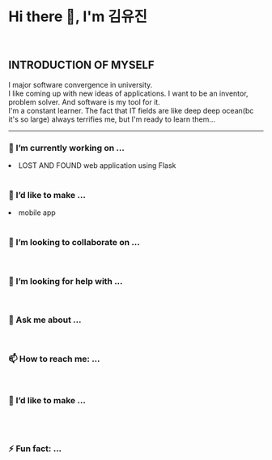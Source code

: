 <h1> Hi there 👋, I'm 김유진</h1>
<br>
<!--
**jinhere/jinhere** is a ✨ _special_ ✨ repository because its `README.md` (this file) appears on your GitHub profile.
-->

<h2>INTRODUCTION OF MYSELF</h2>
I major software convergence in university.<br> 
I like coming up with new ideas of applications. I want to be an inventor, problem solver. And software is my tool for it.<br>
I'm a constant learner. The fact that IT fields are like deep deep ocean(bc it's so large) always terrifies me, but I'm ready to learn them...
<br>

<hr>
<h3> 🔭 I’m currently working on ...</h3>
<li>LOST AND FOUND web application using Flask</li>
<br>

<h3>🌱 I’d like to make ...</h3>
<li> mobile app </li>
<br>

<h3>👯 I’m looking to collaborate on ...</h3><br>
<h3>🤔 I’m looking for help with ...</h3><br>
<h3>💬 Ask me about ...</h3><br>
<h3>📫 How to reach me: ...</h3><br>
<h3>🌱 I’d like to make ...</h3><br>


<br>

<h3>⚡ Fun fact: ...</h3>


